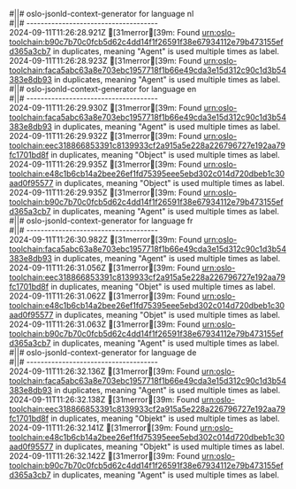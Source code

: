 #||# oslo-jsonld-context-generator for language nl  
#||# -------------------------------------  
2024-09-11T11:26:28.921Z [31merror[39m: Found [urn:oslo-toolchain:b90c7b70c0fcb5d62c4dd14f1f26591f38e67934112e79b473155efd365a3cb7](all-DoelgerichtDigitaalTransformeren-ap.jsonld#L10693) in duplicates, meaning "Agent" is used multiple times as label.
2024-09-11T11:26:28.923Z [31merror[39m: Found [urn:oslo-toolchain:faca5abc63a8e703ebc1957718f1b66e49cda3e15d312c90c1d3b54383e8db93](all-DoelgerichtDigitaalTransformeren-ap.jsonld#L532) in duplicates, meaning "Agent" is used multiple times as label.
#||# oslo-jsonld-context-generator for language en  
#||# -------------------------------------  
2024-09-11T11:26:29.930Z [31merror[39m: Found [urn:oslo-toolchain:faca5abc63a8e703ebc1957718f1b66e49cda3e15d312c90c1d3b54383e8db93](all-DoelgerichtDigitaalTransformeren-ap.jsonld#L532) in duplicates, meaning "Agent" is used multiple times as label.
2024-09-11T11:26:29.932Z [31merror[39m: Found [urn:oslo-toolchain:eec318866853391c8139933cf2a915a5e228a226796727e192aa79fc1701bd8f](all-DoelgerichtDigitaalTransformeren-ap.jsonld#L1545) in duplicates, meaning "Object" is used multiple times as label.
2024-09-11T11:26:29.935Z [31merror[39m: Found [urn:oslo-toolchain:e48c1b6cb14a2bee26ef1fd75395eee5ebd302c014d720dbeb1c30aad0f95577](all-DoelgerichtDigitaalTransformeren-ap.jsonld#L1205) in duplicates, meaning "Object" is used multiple times as label.
2024-09-11T11:26:29.935Z [31merror[39m: Found [urn:oslo-toolchain:b90c7b70c0fcb5d62c4dd14f1f26591f38e67934112e79b473155efd365a3cb7](all-DoelgerichtDigitaalTransformeren-ap.jsonld#L10693) in duplicates, meaning "Agent" is used multiple times as label.
#||# oslo-jsonld-context-generator for language fr  
#||# -------------------------------------  
2024-09-11T11:26:30.982Z [31merror[39m: Found [urn:oslo-toolchain:faca5abc63a8e703ebc1957718f1b66e49cda3e15d312c90c1d3b54383e8db93](all-DoelgerichtDigitaalTransformeren-ap.jsonld#L532) in duplicates, meaning "Agent" is used multiple times as label.
2024-09-11T11:26:31.056Z [31merror[39m: Found [urn:oslo-toolchain:eec318866853391c8139933cf2a915a5e228a226796727e192aa79fc1701bd8f](all-DoelgerichtDigitaalTransformeren-ap.jsonld#L1545) in duplicates, meaning "Objet" is used multiple times as label.
2024-09-11T11:26:31.062Z [31merror[39m: Found [urn:oslo-toolchain:e48c1b6cb14a2bee26ef1fd75395eee5ebd302c014d720dbeb1c30aad0f95577](all-DoelgerichtDigitaalTransformeren-ap.jsonld#L1205) in duplicates, meaning "Objet" is used multiple times as label.
2024-09-11T11:26:31.063Z [31merror[39m: Found [urn:oslo-toolchain:b90c7b70c0fcb5d62c4dd14f1f26591f38e67934112e79b473155efd365a3cb7](all-DoelgerichtDigitaalTransformeren-ap.jsonld#L10693) in duplicates, meaning "Agent" is used multiple times as label.
#||# oslo-jsonld-context-generator for language de  
#||# -------------------------------------  
2024-09-11T11:26:32.136Z [31merror[39m: Found [urn:oslo-toolchain:faca5abc63a8e703ebc1957718f1b66e49cda3e15d312c90c1d3b54383e8db93](all-DoelgerichtDigitaalTransformeren-ap.jsonld#L532) in duplicates, meaning "Agent" is used multiple times as label.
2024-09-11T11:26:32.138Z [31merror[39m: Found [urn:oslo-toolchain:eec318866853391c8139933cf2a915a5e228a226796727e192aa79fc1701bd8f](all-DoelgerichtDigitaalTransformeren-ap.jsonld#L1545) in duplicates, meaning "Objekt" is used multiple times as label.
2024-09-11T11:26:32.141Z [31merror[39m: Found [urn:oslo-toolchain:e48c1b6cb14a2bee26ef1fd75395eee5ebd302c014d720dbeb1c30aad0f95577](all-DoelgerichtDigitaalTransformeren-ap.jsonld#L1205) in duplicates, meaning "Objekt" is used multiple times as label.
2024-09-11T11:26:32.142Z [31merror[39m: Found [urn:oslo-toolchain:b90c7b70c0fcb5d62c4dd14f1f26591f38e67934112e79b473155efd365a3cb7](all-DoelgerichtDigitaalTransformeren-ap.jsonld#L10693) in duplicates, meaning "Agent" is used multiple times as label.
